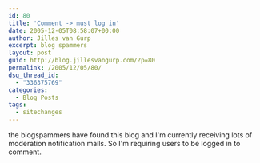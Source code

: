 ```yaml
---
id: 80
title: 'Comment -> must log in'
date: 2005-12-05T08:58:07+00:00
author: Jilles van Gurp
excerpt: blog spammers
layout: post
guid: http://blog.jillesvangurp.com/?p=80
permalink: /2005/12/05/80/
dsq_thread_id:
  - "336375769"
categories:
  - Blog Posts
tags:
  - sitechanges
---
```

the blogspammers have found this blog and I'm currently receiving lots of moderation notification mails. So I'm requiring users to be logged in to comment. 
